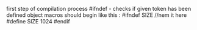 first step of compilation process
#ifndef -  checks if given token has been defined
object macros should begin like this : 
    #ifndef SIZE //nem it here
    #define  SIZE 1024 
    #endif